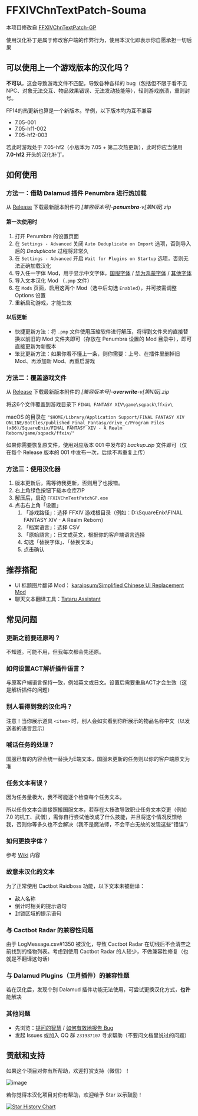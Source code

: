 # FFXIVChnTextPatch-Souma

本项目修改自 [FFXIVChnTextPatch-GP](https://github.com/GpointChen/FFXIVChnTextPatch-GP)

使用汉化补丁是属于修改客户端的作弊行为，使用本汉化即表示你自愿承担一切后果

## 可以使用上一个游戏版本的汉化吗？

**不可以**，这会导致游戏文件不匹配，导致各种各样的 bug（包括但不限于看不见 NPC、对象无法交互、物品效果错误、无法发动技能等），轻则游戏崩溃，重则封号。

FF14的热更新也算是一个新版本。举例，以下版本均为互不兼容

- 7.05-001
- 7.05-hf1-002
- 7.05-hf2-003

若此时游戏处于 7.05-hf2（小版本为 7.05 + 第二次热更新），此时你应当使用 **7.0-hf2** 开头的汉化补丁。

## 如何使用

### 方法一：借助 Dalamud 插件 Penumbra 进行热加载

从 [Release](https://github.com/Souma-Sumire/FFXIVChnTextPatch-Souma/releases/) 下载最新版本附件的 *\[兼容版本号\]-**penumbra**-v\[第N版\]\.zip*

#### 第一次使用时

1. 打开 Penumbra 的设置页面
1. 在 `Settings - Advanced` 关闭 `Auto Deduplicate on Import` 选项，否则导入后的 *Deduplicate* 过程将非常久
1. 在 `Settings - Advanced` 开启 `Wait for Plugins on Startup` 选项，否则无法正确加载汉化
1. 导入任一字体 Mod，用于显示中文字体，[国服字体](https://github.com/Souma-Sumire/FFXIVChnTextPatch-Souma/releases/download/v2.1.6/ChnAXIS.pmp) / [华为鸿蒙字体](https://github.com/Souma-Sumire/FFXIVChnTextPatch-Souma/releases/download/v2.4.4/HarmonyOS.Sans.pmp) / [其他字体](https://github.com/Souma-Sumire/FFXIVChnTextPatch-Souma/wiki/%E8%87%AA%E5%88%B6%E6%B8%B8%E6%88%8F%E5%AD%97%E4%BD%93)
1. 导入文本汉化 Mod （`.pmp` 文件）
1. 在 `Mods` 页面，启用这两个 Mod（选中后勾选 `Enabled`），并可按需调整 Options 设置
1. 重新启动游戏，才能生效

#### 以后更新

- 快捷更新方法：将 `.pmp` 文件使用压缩软件进行解压，将得到文件夹的直接替换以前旧的 Mod 文件夹即可（存放在 Penumbra 设置的 Mod 目录中），即可直接更新为新版本
- 笨比更新方法：如果你看不懂上一条，则你需要：上号、在插件里删掉旧 Mod、再添加新 Mod、再重启游戏

### 方法二：覆盖游戏文件

从 [Release](https://github.com/Souma-Sumire/FFXIVChnTextPatch-Souma/releases/) 下载最新版本附件的 *\[兼容版本号\]-**overwrite**-v\[第N版\]\.zip*

将这6个文件覆盖到游戏目录下 `FINAL FANTASY XIV\game\sqpack\ffxiv\`

macOS 的目录在 `"$HOME/Library/Application Support/FINAL FANTASY XIV ONLINE/Bottles/published_Final_Fantasy/drive_c/Program Files (x86)/SquareEnix/FINAL FANTASY XIV - A Realm Reborn/game/sqpack/ffxiv/"`

如果你需要恢复原文件，使用对应版本 001 中发布的 *backup.zip* 文件即可（仅在每个 Release 版本的 001 中发布一次，后续不再重复上传）

### 方法三：使用汉化器

1. 版本更新后，需等待我更新，否则用了也报错。
1. 右上角绿色按钮下载本仓库ZIP
1. 解压后，启动 `FFXIVChnTextPatchGP.exe`
1. 点击右上角「设置」
    1. 「游戏路径」：选择 FFXIV 游戏根目录（例如：D:\SquareEnix\FINAL FANTASY XIV - A Realm Reborn）
    1. 「档案语言」：选择 CSV
    1. 「原始語言」：日文或英文，根据你的客户端语言选择
    1. 勾选「替换字体」、「替换文本」
    1. 点击确认

## 推荐搭配

- UI 标题图片翻译 Mod： [karaipsum/Simplified Chinese UI Replacement Mod](https://www.nexusmods.com/finalfantasy14/mods/2048)
- 聊天文本翻译工具：[Tataru Assistant](https://home.gamer.com.tw/artwork.php?sn=5323128)

## 常见问题

### 更新之前要还原吗？

不知道。可能不用，但我每次都会先还原。

### 如何设置ACT解析插件语言？

与原客户端语言保持一致，例如英文或日文。设置后需要重启ACT才会生效（这是解析插件的问题）

### 别人看得到我的汉化吗？

注意！当你展示道具 `<item>` 时，别人会如实看到你所展示的物品名称中文（以发送者的语言显示）

### 喊话任务的处理？

国服已有的内容会统一替换为E端文本，国服未更新的任务则以你的客户端原文为准

### 任务文本有误？

因为任务量极大，我不可能逐个检查每个任务文本。

所以任务文本会直接照搬国服文本，若存在大技改导致职业任务文本变更（例如 7.0 的机工、武僧），需你自行尝试他改成了什么技能，并且将这个情况反馈给我，否则你等多久也不会解决（我不是魔法师，不会平白无故的发现这些“错误”）

### 如何更换字体？

参考 [Wiki](https://github.com/Souma-Sumire/FFXIVChnTextPatch-Souma/wiki/%E8%87%AA%E5%88%B6%E6%B8%B8%E6%88%8F%E5%AD%97%E4%BD%93) 内容

### 故意未汉化的文本

为了正常使用 Cactbot Raidboss 功能，以下文本未被翻译：

- 敌人名称
- 倒计时相关的提示语句
- 封锁区域的提示语句

### 与 Cactbot Radar 的兼容性问题

由于 LogMessage.csv#1350 被汉化，导致 Cactbot Radar 在切线后不会清空之前找到的怪物列表。考虑到使用 Cactbot Radar 的人较少，不做兼容性修复（也就是不翻译这句话）

### 与 Dalamud Plugins（卫月插件）的兼容性题

若在汉化后，发现个别 Dalamud 插件功能无法使用，可尝试更换汉化方式，**也许**能解决

### 其他问题

- 先浏览：[提问的智慧](https://github.com/ryanhanwu/How-To-Ask-Questions-The-Smart-Way/blob/main/README-zh_CN.md) / [如何有效地报告 Bug](https://www.chiark.greenend.org.uk/~sgtatham/bugs-cn.html)
- 发起 Issues 或加入 QQ 群 `231937107` 寻求帮助（不要问文档里说过的问题）

## 贡献和支持

如果这个项目对你有所帮助，欢迎打赏支持（微信）！

![image](https://github.com/Souma-Sumire/FFXIVChnTextPatch-Souma/assets/33572696/1fec3974-0b6d-43df-9afc-2d760c33f9b5)

若你觉得本汉化项目对你有帮助，欢迎给予 Star 以示鼓励！

[![Star History Chart](https://api.star-history.com/svg?repos=Souma-Sumire/FFXIVChnTextPatch-Souma&type=Timeline)](https://star-history.com/#Souma-Sumire/FFXIVChnTextPatch-Souma&Timeline)
